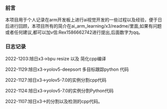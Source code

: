 ### 前言 
本项目用于个人记录在arm开发板上进行ai视觉开发的一些过程以及经验，便于日后进行回顾，本项目所有的简介在ai_arm_learning/x3/readme/里面,如果有问题或者任何建议,都可以加v信:Rex1586662742进行提出,后面数字为qq。

### 日志记录
2022-1203:旭日x3->bpu resize 以及 简化cpp编译

2022-1129:旭日x3->yolov5-deepsort 多目标跟踪python 代码

2022-1127:旭日x3->yolov5-7.0的实例分割cpp代码

2022-1124:旭日x3->yolov5-7.0的实例分割Python代码

2022-1107:旭日x3->的分割以及检测的cpp代码。